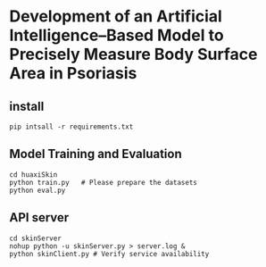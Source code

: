 # Development of an Artificial Intelligence–Based Model to Precisely Measure Body Surface Area in Psoriasis


## install
```
pip intsall -r requirements.txt
```

## Model Training and Evaluation

```
cd huaxiSkin
python train.py   # Please prepare the datasets
python eval.py

```
## API server
```
cd skinServer
nohup python -u skinServer.py > server.log &
python skinClient.py # Verify service availability
```
